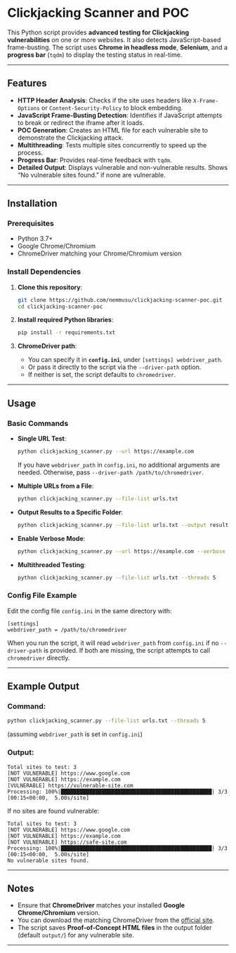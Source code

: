 # Clickjacking Scanner and POC 

This Python script provides **advanced testing for Clickjacking vulnerabilities** on one or more websites. It also detects JavaScript-based frame-busting. The script uses **Chrome in headless mode**, **Selenium**, and a **progress bar** (`tqdm`) to display the testing status in real-time.

---

## Features

- **HTTP Header Analysis**: Checks if the site uses headers like `X-Frame-Options` or `Content-Security-Policy` to block embedding.
- **JavaScript Frame-Busting Detection**: Identifies if JavaScript attempts to break or redirect the iframe after it loads.
- **POC Generation**: Creates an HTML file for each vulnerable site to demonstrate the Clickjacking attack.
- **Multithreading**: Tests multiple sites concurrently to speed up the process.
- **Progress Bar**: Provides real-time feedback with `tqdm`.
- **Detailed Output**: Displays vulnerable and non-vulnerable results. Shows “No vulnerable sites found.” if none are vulnerable.

---

## Installation

### Prerequisites

- Python 3.7+
- Google Chrome/Chromium
- ChromeDriver matching your Chrome/Chromium version

### Install Dependencies

1. **Clone this repository**:
   ```bash
   git clone https://github.com/nemmusu/clickjacking-scanner-poc.git
   cd clickjacking-scanner-poc
   ```

2. **Install required Python libraries**:
   ```bash
   pip install -r requirements.txt
   ```

3. **ChromeDriver path**:
   - You can specify it in **`config.ini`**, under `[settings] webdriver_path`.
   - Or pass it directly to the script via the `--driver-path` option.
   - If neither is set, the script defaults to `chromedriver`.

---

## Usage

### Basic Commands

- **Single URL Test**:
  ```bash
  python clickjacking_scanner.py --url https://example.com
  ```
  If you have `webdriver_path` in `config.ini`, no additional arguments are needed. Otherwise, pass `--driver-path /path/to/chromedriver`.
  
- **Multiple URLs from a File**:
  ```bash
  python clickjacking_scanner.py --file-list urls.txt
  ```

- **Output Results to a Specific Folder**:
  ```bash
  python clickjacking_scanner.py --file-list urls.txt --output results/
  ```

- **Enable Verbose Mode**:
  ```bash
  python clickjacking_scanner.py --url https://example.com --verbose
  ```

- **Multithreaded Testing**:
  ```bash
  python clickjacking_scanner.py --file-list urls.txt --threads 5
  ```

### Config File Example

Edit the config file `config.ini` in the same directory with:
```
[settings]
webdriver_path = /path/to/chromedriver
```
When you run the script, it will read `webdriver_path` from `config.ini` if no `--driver-path` is provided. If both are missing, the script attempts to call `chromedriver` directly.

---

## Example Output

### Command:
```bash
python clickjacking_scanner.py --file-list urls.txt --threads 5
```
(assuming `webdriver_path` is set in `config.ini`)

### Output:
```
Total sites to test: 3
[NOT VULNERABLE] https://www.google.com
[NOT VULNERABLE] https://example.com
[VULNERABLE] https://vulnerable-site.com
Processing: 100%|████████████████████████████████████████████████| 3/3 [00:15<00:00,  5.00s/site]
```

If no sites are found vulnerable:
```
Total sites to test: 3
[NOT VULNERABLE] https://www.google.com
[NOT VULNERABLE] https://example.com
[NOT VULNERABLE] https://safe-site.com
Processing: 100%|████████████████████████████████████████████████| 3/3 [00:15<00:00,  5.00s/site]
No vulnerable sites found.
```

---

## Notes

- Ensure that **ChromeDriver** matches your installed **Google Chrome/Chromium** version.
- You can download the matching ChromeDriver from the [official site](https://chromedriver.storage.googleapis.com/index.html).
- The script saves **Proof-of-Concept HTML files** in the output folder (default `output/`) for any vulnerable site.

---

